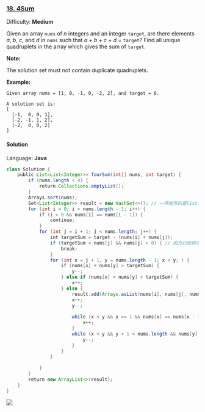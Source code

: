 ### [18\. 4Sum](https://leetcode.com/problems/4sum/)

Difficulty: **Medium**


Given an array `nums` of _n_ integers and an integer `target`, are there elements _a_, _b_, _c_, and _d_ in `nums` such that _a_ + _b_ + _c_ + _d_ = `target`? Find all unique quadruplets in the array which gives the sum of `target`.

**Note:**

The solution set must not contain duplicate quadruplets.

**Example:**

```
Given array nums = [1, 0, -1, 0, -2, 2], and target = 0.

A solution set is:
[
  [-1,  0, 0, 1],
  [-2, -1, 1, 2],
  [-2,  0, 0, 2]
]
```


#### Solution

Language: **Java**

```java
class Solution {
    public List<List<Integer>> fourSum(int[] nums, int target) {
        if (nums.length < 4) {
            return Collections.emptyList();
        }
        Arrays.sort(nums);
        Set<List<Integer>> result = new HashSet<>(); // 一开始写的是list，不过这个去重真的是很麻烦，还是使用set来去重了
        for (int i = 0; i < nums.length - 1; i++) {
            if (i > 0 && nums[i] == nums[i - 1]) {
                continue;
            }
            for (int j = i + 1; j < nums.length; j++) {
                int targetSum = target - (nums[i] + nums[j]);
                if (targetSum < nums[j] && nums[j] > 0) { // 因为已经排序了，所以后面的任意两个数和必然大于 targetSum
                    break;
                }
                for (int x = j + 1, y = nums.length - 1; x < y; ) {
                    if (nums[x] + nums[y] > targetSum) {
                        y--;
                    } else if (nums[x] + nums[y] < targetSum) {
                        x++;
                    } else {
                        result.add(Arrays.asList(nums[i], nums[j], nums[x], nums[y]));
                        x++;
                        y--;
​
                        while (x < y && x >= 1 && nums[x] == nums[x - 1]) {
                            x++;
                        }
                        while (x < y && y + 1 < nums.length && nums[y] == nums[y + 1]) {
                            y--;
                        }
                    }
                }
​
            }
        }
        return new ArrayList<>(result);
    }
}
```
![](https://ws1.sinaimg.cn/large/006tKfTcgy1g0sy56zmtdj30v90u0gq9.jpg)
